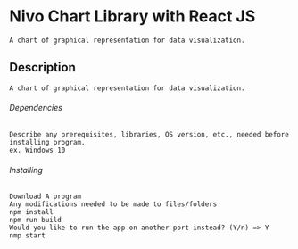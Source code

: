 

# Nivo Chart Library with React JS
    A chart of graphical representation for data visualization.
## Description
    A chart of graphical representation for data visualization.
###### Dependencies
    Describe any prerequisites, libraries, OS version, etc., needed before installing program.
    ex. Windows 10
###### Installing
    Download A program
    Any modifications needed to be made to files/folders
    npm install
    npm run build
    Would you like to run the app on another port instead? (Y/n) => Y
    nmp start 
